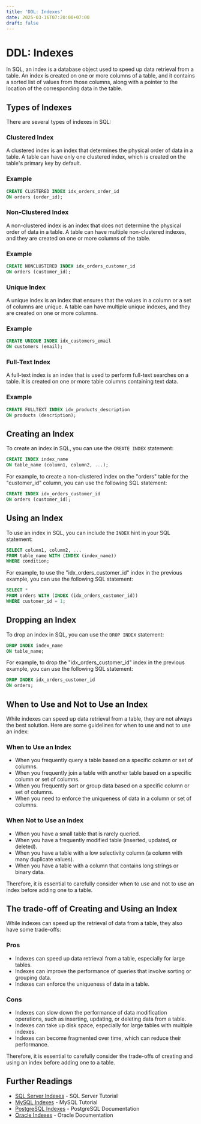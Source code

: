 ```yaml
---
title: 'DDL: Indexes'
date: 2025-03-16T07:20:00+07:00
draft: false
---
```


# DDL: Indexes

In SQL, an index is a database object used to speed up data retrieval from a table. An index is created on one or more columns of a table, and it contains a sorted list of values from those columns, along with a pointer to the location of the corresponding data in the table.

## Types of Indexes

There are several types of indexes in SQL:

### Clustered Index

A clustered index is an index that determines the physical order of data in a table. A table can have only one clustered index, which is created on the table's primary key by default.

### Example

```sql
CREATE CLUSTERED INDEX idx_orders_order_id
ON orders (order_id);
```

### Non-Clustered Index

A non-clustered index is an index that does not determine the physical order of data in a table. A table can have multiple non-clustered indexes, and they are created on one or more columns of the table.

### Example

```sql
CREATE NONCLUSTERED INDEX idx_orders_customer_id
ON orders (customer_id);
```

### Unique Index

A unique index is an index that ensures that the values in a column or a set of columns are unique. A table can have multiple unique indexes, and they are created on one or more columns.

### Example

```sql
CREATE UNIQUE INDEX idx_customers_email
ON customers (email);
```

### Full-Text Index

A full-text index is an index that is used to perform full-text searches on a table. It is created on one or more table columns containing text data.

### Example

```sql
CREATE FULLTEXT INDEX idx_products_description
ON products (description);
```

## Creating an Index

To create an index in SQL, you can use the `CREATE INDEX` statement:

```sql
CREATE INDEX index_name
ON table_name (column1, column2, ...);
```

For example, to create a non-clustered index on the "orders" table for the "customer_id" column, you can use the following SQL statement:

```sql
CREATE INDEX idx_orders_customer_id
ON orders (customer_id);
```

## Using an Index

To use an index in SQL, you can include the `INDEX` hint in your SQL statement:

```sql
SELECT column1, column2, ...
FROM table_name WITH (INDEX (index_name))
WHERE condition;
```

For example, to use the "idx_orders_customer_id" index in the previous example, you can use the following SQL statement:

```sql
SELECT *
FROM orders WITH (INDEX (idx_orders_customer_id))
WHERE customer_id = 1;
```

## Dropping an Index

To drop an index in SQL, you can use the `DROP INDEX` statement:

```sql
DROP INDEX index_name
ON table_name;
```

For example, to drop the "idx_orders_customer_id" index in the previous example, you can use the following SQL statement:

```sql
DROP INDEX idx_orders_customer_id
ON orders;
```

## When to Use and Not to Use an Index

While indexes can speed up data retrieval from a table, they are not always the best solution. Here are some guidelines for when to use and not to use an index:

### When to Use an Index

- When you frequently query a table based on a specific column or set of columns.
- When you frequently join a table with another table based on a specific column or set of columns.
- When you frequently sort or group data based on a specific column or set of columns.
- When you need to enforce the uniqueness of data in a column or set of columns.

### When Not to Use an Index

- When you have a small table that is rarely queried.
- When you have a frequently modified table (inserted, updated, or deleted).
- When you have a table with a low selectivity column (a column with many duplicate values).
- When you have a table with a column that contains long strings or binary data.

Therefore, it is essential to carefully consider when to use and not to use an index before adding one to a table.

## The trade-off of Creating and Using an Index

While indexes can speed up the retrieval of data from a table, they also have some trade-offs:

### Pros

- Indexes can speed up data retrieval from a table, especially for large tables.
- Indexes can improve the performance of queries that involve sorting or grouping data.
- Indexes can enforce the uniqueness of data in a table.

### Cons

- Indexes can slow down the performance of data modification operations, such as inserting, updating, or deleting data from a table.
- Indexes can take up disk space, especially for large tables with multiple indexes.
- Indexes can become fragmented over time, which can reduce their performance.

Therefore, it is essential to carefully consider the trade-offs of creating and using an index before adding one to a table.

## Further Readings

- [SQL Server Indexes](https://www.sqlservertutorial.net/sql-server-indexes/) - SQL Server Tutorial
- [MySQL Indexes](https://www.mysqltutorial.org/mysql-index/) - MySQL Tutorial
- [PostgreSQL Indexes](https://www.postgresql.org/docs/current/indexes.html) - PostgreSQL Documentation
- [Oracle Indexes](https://docs.oracle.com/en/database/oracle/oracle-database/19/cncpt/indexes-and-index-organized-tables.html#GUID-5E7C5B3D-7B3C-4C5C-9C5C-9E9B7B7C7C5C) - Oracle Documentation
